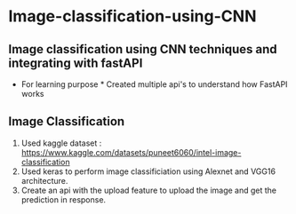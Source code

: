 # Image-classification-using-CNN 

## Image classification using CNN techniques and integrating with fastAPI

* For learning purpose *
Created multiple api's to understand how FastAPI works

## Image Classification

1. Used kaggle dataset : https://www.kaggle.com/datasets/puneet6060/intel-image-classification
2. Used keras to perform image classificiation using Alexnet and VGG16 architecture.
3. Create an api with the upload feature to upload the image and get the prediction in response.